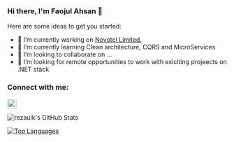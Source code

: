 ### Hi there, I'm Faojul Ahsan 👋

<!--
**faojul/faojul** is a ✨ _special_ ✨ repository because its `README.md` (this file) appears on your GitHub profile. -->

Here are some ideas to get you started:

- 🔭 I’m currently working on [Novotel Limited.](https://brilliant.com.bd/)
- 🌱 I’m currently learning Clean architecture, CQRS and MicroServices
- 👯 I’m looking to collaborate on ...
- 🤔 I’m looking for remote opportunities to work with exiciting projeects on .NET stack

### Connect with me:

[<img align="left" alt="codeSTACKr | LinkedIn" width="22px" src="https://cdn.jsdelivr.net/npm/simple-icons@v3/icons/linkedin.svg" />][linkedin]

<br>
<br>

<img align="left" alt="rezaulk's GitHub Stats" src="https://github-readme-stats.vercel.app/api?username=faojul&show_icons=true" />

<br>

[![Top Languages](https://github-readme-stats.vercel.app/api/top-langs/?username=faojul&layout=compact)]()


[linkedin]: https://www.linkedin.com/in/faojul-ahsan/

